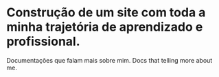 # Construção de um site com toda a minha trajetória de aprendizado e profissional.
 Documentações que falam mais sobre mim. Docs that telling more about me.
